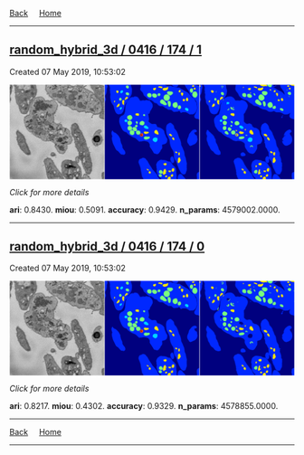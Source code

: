 
[Back](..)&nbsp;&nbsp;&nbsp;&nbsp;&nbsp;[Home](https://leapmanlab.github.io/snapshots)

---

<div class="summary"><a href="1"><h2>random_hybrid_3d / 0416 / 174 / 1</h2></a><p>Created 07 May 2019, 10:53:02
</p><a href="1"><img src="1/media/summary.png" align="center"></a><p>
<i>Click for more details</i>
</p></div>

**ari**: 0.8430. **miou**: 0.5091. **accuracy**: 0.9429. **n_params**: 4579002.0000. 

---

<div class="summary"><a href="0"><h2>random_hybrid_3d / 0416 / 174 / 0</h2></a><p>Created 07 May 2019, 10:53:02
</p><a href="0"><img src="0/media/summary.png" align="center"></a><p>
<i>Click for more details</i>
</p></div>

**ari**: 0.8217. **miou**: 0.4302. **accuracy**: 0.9329. **n_params**: 4578855.0000. 

---

[Back](..)&nbsp;&nbsp;&nbsp;&nbsp;&nbsp;[Home](https://leapmanlab.github.io/snapshots)

---